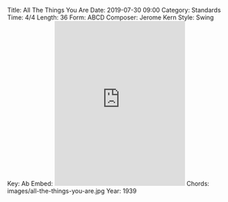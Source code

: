 Title: All The Things You Are
Date: 2019-07-30 09:00
Category: Standards
Time: 4/4
Length: 36
Form: ABCD
Composer: Jerome Kern
Style: Swing
Key: Ab
Embed: <iframe src="https://open.spotify.com/embed/user/thatdavidmiller/playlist/1rIAVxlZBZOYAoHfhhsT5M" width="300" height="380" frameborder="0" allowtransparency="true" allow="encrypted-media"></iframe>
Chords: images/all-the-things-you-are.jpg
Year: 1939
